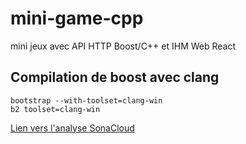 # mini-game-cpp

mini jeux avec API HTTP Boost/C++ et IHM Web React

## Compilation de boost avec clang

```
bootstrap --with-toolset=clang-win  
b2 toolset=clang-win
```

[Lien vers l'analyse SonaCloud](https://sonarcloud.io/project/overview?id=MGuillaumeF_hangman-game)
